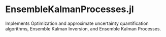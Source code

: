 # EnsembleKalmanProcesses.jl
Implements Optimization and approximate uncertainty quantification algorithms, Ensemble Kalman Inversion, and Ensemble Kalman Processes.
